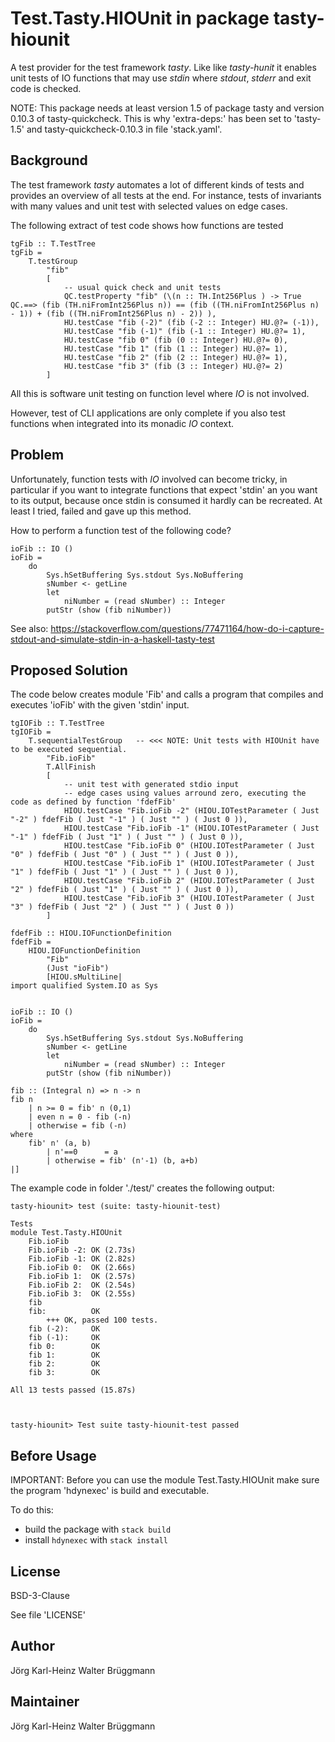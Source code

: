 # Test.Tasty.HIOUnit in package tasty-hiounit
A test provider for the test framework *tasty*. Like like *tasty-hunit* it enables unit tests of IO functions that may use *stdin* where *stdout*, *stderr* and exit code is checked.

NOTE: This package needs at least version 1.5 of package tasty and version 0.10.3 of tasty-quickcheck. This is why 'extra-deps:' has been set to 'tasty-1.5' and tasty-quickcheck-0.10.3 in file 'stack.yaml'.

## Background
The test framework *tasty* automates a lot of different kinds of tests and provides an overview of all tests at the end.
For instance, tests of invariants with many values and unit test with selected values on edge cases.

The following extract of test code shows how functions are tested

    tgFib :: T.TestTree
    tgFib = 
        T.testGroup
            "fib"
            [
                -- usual quick check and unit tests
                QC.testProperty "fib" (\(n :: TH.Int256Plus ) -> True QC.==> (fib (TH.niFromInt256Plus n)) == (fib ((TH.niFromInt256Plus n) - 1)) + (fib ((TH.niFromInt256Plus n) - 2)) ), 
                HU.testCase "fib (-2)" (fib (-2 :: Integer) HU.@?= (-1)), 
                HU.testCase "fib (-1)" (fib (-1 :: Integer) HU.@?= 1), 
                HU.testCase "fib 0" (fib (0 :: Integer) HU.@?= 0), 
                HU.testCase "fib 1" (fib (1 :: Integer) HU.@?= 1), 
                HU.testCase "fib 2" (fib (2 :: Integer) HU.@?= 1), 
                HU.testCase "fib 3" (fib (3 :: Integer) HU.@?= 2)
            ]

All this is software unit testing on function level where *IO* is not involved.

However, test of CLI applications are only complete if you also test functions when integrated into its monadic *IO* context.

## Problem
Unfortunately, function tests with *IO* involved can become tricky, in particular if you want to integrate functions that expect 'stdin' an you want to its output, because once stdin is consumed it hardly can be recreated. At least I tried, failed and gave up this method.

How to perform a function test of the following code?

    ioFib :: IO ()
    ioFib = 
        do
            Sys.hSetBuffering Sys.stdout Sys.NoBuffering
            sNumber <- getLine
            let
                niNumber = (read sNumber) :: Integer
            putStr (show (fib niNumber))

See also:
https://stackoverflow.com/questions/77471164/how-do-i-capture-stdout-and-simulate-stdin-in-a-haskell-tasty-test

## Proposed Solution
The code below creates module 'Fib' and calls a program that compiles and executes 'ioFib' with the given 'stdin' input.

    tgIOFib :: T.TestTree
    tgIOFib = 
        T.sequentialTestGroup   -- <<< NOTE: Unit tests with HIOUnit have to be executed sequential.
            "Fib.ioFib"
            T.AllFinish
            [
                -- unit test with generated stdio input 
                -- edge cases using values arround zero, executing the code as defined by function 'fdefFib'
                HIOU.testCase "Fib.ioFib -2" (HIOU.IOTestParameter ( Just "-2" ) fdefFib ( Just "-1" ) ( Just "" ) ( Just 0 )), 
                HIOU.testCase "Fib.ioFib -1" (HIOU.IOTestParameter ( Just "-1" ) fdefFib ( Just "1" ) ( Just "" ) ( Just 0 )), 
                HIOU.testCase "Fib.ioFib 0" (HIOU.IOTestParameter ( Just "0" ) fdefFib ( Just "0" ) ( Just "" ) ( Just 0 )), 
                HIOU.testCase "Fib.ioFib 1" (HIOU.IOTestParameter ( Just "1" ) fdefFib ( Just "1" ) ( Just "" ) ( Just 0 )), 
                HIOU.testCase "Fib.ioFib 2" (HIOU.IOTestParameter ( Just "2" ) fdefFib ( Just "1" ) ( Just "" ) ( Just 0 )), 
                HIOU.testCase "Fib.ioFib 3" (HIOU.IOTestParameter ( Just "3" ) fdefFib ( Just "2" ) ( Just "" ) ( Just 0 ))
            ]

    fdefFib :: HIOU.IOFunctionDefinition
    fdefFib = 
        HIOU.IOFunctionDefinition
            "Fib"
            (Just "ioFib")
            [HIOU.sMultiLine|
    import qualified System.IO as Sys


    ioFib :: IO ()
    ioFib = 
        do
            Sys.hSetBuffering Sys.stdout Sys.NoBuffering
            sNumber <- getLine
            let
                niNumber = (read sNumber) :: Integer
            putStr (show (fib niNumber))

    fib :: (Integral n) => n -> n
    fib n 
        | n >= 0 = fib' n (0,1)
        | even n = 0 - fib (-n)
        | otherwise = fib (-n)
    where
        fib' n' (a, b)
            | n'==0      = a
            | otherwise = fib' (n'-1) (b, a+b)
    |]

The example code in folder './test/' creates the following output:

    tasty-hiounit> test (suite: tasty-hiounit-test)

    Tests
    module Test.Tasty.HIOUnit
        Fib.ioFib
        Fib.ioFib -2: OK (2.73s)
        Fib.ioFib -1: OK (2.82s)
        Fib.ioFib 0:  OK (2.66s)
        Fib.ioFib 1:  OK (2.57s)
        Fib.ioFib 2:  OK (2.54s)
        Fib.ioFib 3:  OK (2.55s)
        fib
        fib:          OK
            +++ OK, passed 100 tests.
        fib (-2):     OK
        fib (-1):     OK
        fib 0:        OK
        fib 1:        OK
        fib 2:        OK
        fib 3:        OK

    All 13 tests passed (15.87s)



    tasty-hiounit> Test suite tasty-hiounit-test passed

## Before Usage
IMPORTANT: Before you can use the module Test.Tasty.HIOUnit make sure the program 'hdynexec' is build and executable.

To do this:

- build the package with `stack build`
- install `hdynexec` with `stack install`

## License
BSD-3-Clause

See file 'LICENSE'

## Author
Jörg Karl-Heinz Walter Brüggmann

## Maintainer
Jörg Karl-Heinz Walter Brüggmann
